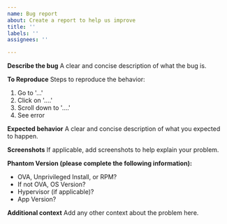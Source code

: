 ```yaml
---
name: Bug report
about: Create a report to help us improve
title: ''
labels: ''
assignees: ''

---
```


**Describe the bug**
A clear and concise description of what the bug is.

**To Reproduce**
Steps to reproduce the behavior:
1. Go to '...'
2. Click on '....'
3. Scroll down to '....'
4. See error

**Expected behavior**
A clear and concise description of what you expected to happen.

**Screenshots**
If applicable, add screenshots to help explain your problem.

**Phantom Version (please complete the following information):**
 - OVA, Unprivileged Install, or RPM?
 - If not OVA, OS Version?
 - Hypervisor (if applicable)?
 - App Version?

**Additional context**
Add any other context about the problem here.
